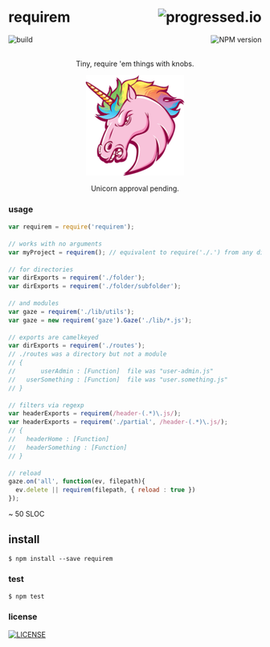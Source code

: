 # requirem [<img alt="progressed.io" src="http://progressed.io/bar/80" align="right"/>](https://github.com/fehmicansaglam/progressed.io)

[<img alt="build" src="http://img.shields.io/travis/stringparser/requirem/master.svg?style=flat-square" align="left"/>](https://travis-ci.org/stringparser/requirem/builds)
[<img alt="NPM version" src="http://img.shields.io/npm/v/requirem.svg?style=flat-square" align="right"/>](http://www.npmjs.org/package/requirem)
<br><br>
<p align="center">Tiny, require 'em things with knobs.</p>
<p align="center">
  <a hef="https://github.com/503.html">
    <img height="200" src="https://raw.githubusercontent.com/stringparser/requirem/master/gh-503-unicorn.png" />
  </a>
</p>
<p align="center">Unicorn approval pending.</p>


### usage

```js
var requirem = require('requirem');

// works with no arguments
var myProject = requirem(); // equivalent to require('./.') from any dir

// for directories
var dirExports = requirem('./folder');
var dirExports = requirem('./folder/subfolder');

// and modules
var gaze = requirem('./lib/utils'); 
var gaze = new requirem('gaze').Gaze('./lib/*.js');

// exports are camelkeyed
var dirExports = requirem('./routes'); 
// ./routes was a directory but not a module
// {
//       userAdmin : [Function]  file was "user-admin.js"
//   userSomething : [Function]  file was "user.something.js"
// }

// filters via regexp
var headerExports = requirem(/header-(.*)\.js/);
var headerExports = requirem('./partial', /header-(.*)\.js/);
// {
//   headerHome : [Function]
//   headerSomething : [Function]
// }

// reload
gaze.on('all', function(ev, filepath){
  ev.delete || requirem(filepath, { reload : true })
});
```

~ 50 SLOC

## install

    $ npm install --save requirem

### test

    $ npm test

### license

[<img alt="LICENSE" src="http://img.shields.io/npm/l/requirem.svg?style=flat-square"/>](http://opensource.org/licenses/MIT)

